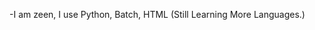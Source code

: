 -I am zeen, I use Python, Batch, HTML (Still Learning More Languages.)
<!---
zeenongithub/zeenongithub is a ✨ special ✨ repository because its `README.md` (this file) appears on your GitHub profile.
You can click the Preview link to take a look at your changes.
--->
